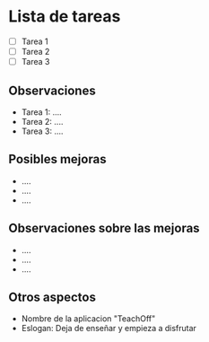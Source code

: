# Lista de tareas

- [ ] Tarea 1
- [ ] Tarea 2
- [ ] Tarea 3

## Observaciones

- Tarea 1: ....
- Tarea 2: ....
- Tarea 3: ....

## Posibles mejoras

- ....
- ....
- ....

## Observaciones sobre las mejoras

- ....
- ....
- ....

## Otros aspectos

- Nombre de la aplicacion "TeachOff"
- Eslogan: Deja de enseñar y empieza a disfrutar
